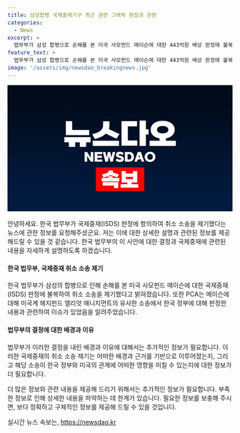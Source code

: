 ```yaml
---
title: 삼성합병 국제중재기구 최근 관련 그래픽 판정과 관련
categories:
  - News
excerpt: >
  법무부가 삼성 합병으로 손해를 본 미국 사모펀드 메이슨에 대한 443억원 배상 판정에 불복해 취소 소송을 제기했다고 11일 밝혔다. PCA는 지난해 한국 정부가 미국계 헤지펀드 엘리엇 매니지먼트에 690억원을 배상하도록 판정한 바 있으며, 법무부는 피해 회복을 위해 노력 중이다.
feature_text: >
  법무부가 삼성 합병으로 손해를 본 미국 사모펀드 메이슨에 대한 443억원 배상 판정에 불복해 취소 소송을 제기했다고 11일 밝혔다. PCA는 지난해 한국 정부가 미국계 헤지펀드 엘리엇 매니지먼트에 690억원을 배상하도록 판정한 바 있으며, 법무부는 피해 회복을 위해 노력 중이다.
image: '/assets/img/newsdao_breakingnews.jpg'
---
```


<p><img src="/assets/img/newsdao_breakingnews.jpg" alt="implanttips 속보" /></p>

<p>안녕하세요. 한국 법무부가 국제중재(ISDS) 판정에 항의하여 취소 소송을 제기했다는 뉴스에 관한 정보를 요청해주셨군요. 저는 이에 대한 상세한 설명과 관련된 정보를 제공해드릴 수 있을 것 같습니다. 한국 법무부의 이 사안에 대한 결정과 국제중재에 관련된 내용을 자세하게 설명하도록 하겠습니다. </p>

<h4>한국 법무부, 국제중재 취소 소송 제기</h4>

<p>한국 법무부가 삼성의 합병으로 인해 손해를 본 미국 사모펀드 메이슨에 대한 국제중재(ISDS) 판정에 불복하여 취소 소송을 제기했다고 밝혀졌습니다. 또한 PCA는 메이슨에 대해 미국계 헤지펀드 엘리엇 매니지먼트의 유사한 소송에서 한국 정부에 대해 판정한 내용과 관련하여 이슈가 있었음을 알려주었습니다.</p>

<h4>법무부의 결정에 대한 배경과 이유</h4>

<p>법무부가 이러한 결정을 내린 배경과 이유에 대해서는 추가적인 정보가 필요합니다. 이러한 국제중재의 취소 소송 제기는 어떠한 배경과 근거를 기반으로 이루어졌는지, 그리고 해당 소송이 한국 정부와 미국의 관계에 어떠한 영향을 미칠 수 있는지에 대한 정보가 더 필요합니다.</p>

<p>더 많은 정보와 관련 내용을 제공해 드리기 위해서는 추가적인 정보가 필요합니다. 부족한 정보로 인해 상세한 내용을 파악하는 데 한계가 있습니다. 필요한 정보를 보충해 주시면, 보다 정확하고 구체적인 정보를 제공해 드릴 수 있을 것입니다.</p>
실시간 뉴스 속보는, <a href="https://newsdao.kr" rel="dofollow">https://newsdao.kr</a>


